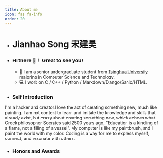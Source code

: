 ```yaml
---
title: About me
icon: fas fa-info
order: 20
---
```

- # Jianhao Song  宋建昊
- ### Hi there 👋！ Great to see you!

  - 🏫  I am a senior undergraduate student from [Tsinghua University](https://www.tsinghua.edu.cn/) majoring in [Computer Science and Technology](https://www.cs.tsinghua.edu.cn/).
  - 💻  I work on C / C++ / Python / Markdown/Django/Sanic/HTML.
- ### Self Introduction 
I'm a hacker and creator.I love the act of creating something new, much like painting. I am not content to learn and imitate the knowledge and skills that already exist, but crazy about creating something new, which echoes what Greek philosopher Socrates said 2500 years ago, "Education is a kindling of a flame, not a filling of a vessel". My computer is like my paintbrush, and I paint the world with my color. Coding is a way for me to express myself, connect, and resonate with others.
- ### Honors and Awards

